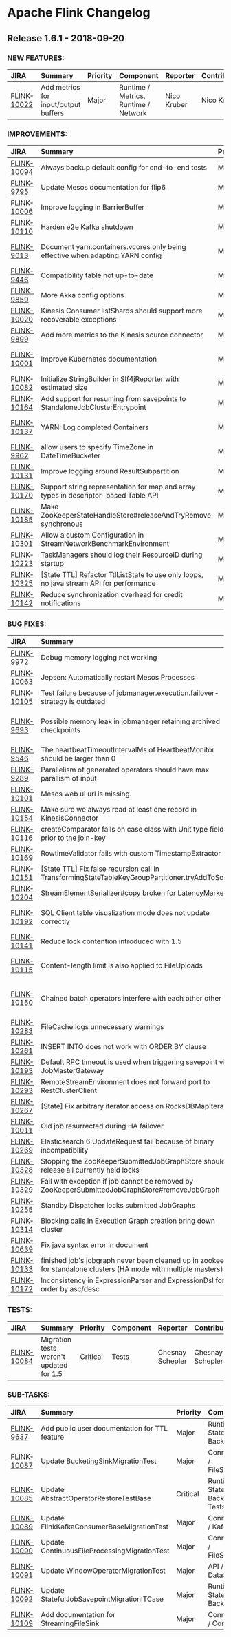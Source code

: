 
<!---
# Licensed to the Apache Software Foundation (ASF) under one
# or more contributor license agreements.  See the NOTICE file
# distributed with this work for additional information
# regarding copyright ownership.  The ASF licenses this file
# to you under the Apache License, Version 2.0 (the
# "License"); you may not use this file except in compliance
# with the License.  You may obtain a copy of the License at
#
#     http://www.apache.org/licenses/LICENSE-2.0
#
# Unless required by applicable law or agreed to in writing, software
# distributed under the License is distributed on an "AS IS" BASIS,
# WITHOUT WARRANTIES OR CONDITIONS OF ANY KIND, either express or implied.
# See the License for the specific language governing permissions and
# limitations under the License.
-->
# Apache Flink Changelog

## Release 1.6.1 - 2018-09-20



### NEW FEATURES:

| JIRA | Summary | Priority | Component | Reporter | Contributor |
|:---- |:---- | :--- |:---- |:---- |:---- |
| [FLINK-10022](https://issues.apache.org/jira/browse/FLINK-10022) | Add metrics for input/output buffers |  Major | Runtime / Metrics, Runtime / Network | Nico Kruber | Nico Kruber |


### IMPROVEMENTS:

| JIRA | Summary | Priority | Component | Reporter | Contributor |
|:---- |:---- | :--- |:---- |:---- |:---- |
| [FLINK-10094](https://issues.apache.org/jira/browse/FLINK-10094) | Always backup default config for end-to-end tests |  Major | Tests | Chesnay Schepler | Chesnay Schepler |
| [FLINK-9795](https://issues.apache.org/jira/browse/FLINK-9795) | Update Mesos documentation for flip6 |  Major | Documentation | Leonid Ishimnikov | Gary Yao |
| [FLINK-10006](https://issues.apache.org/jira/browse/FLINK-10006) | Improve logging in BarrierBuffer |  Major | Runtime / Network | Nico Kruber | Nico Kruber |
| [FLINK-10110](https://issues.apache.org/jira/browse/FLINK-10110) | Harden e2e Kafka shutdown |  Major | Connectors / Kafka | Till Rohrmann | Till Rohrmann |
| [FLINK-9013](https://issues.apache.org/jira/browse/FLINK-9013) | Document yarn.containers.vcores only being effective when adapting YARN config |  Major | Deployment / YARN, Documentation | Nico Kruber | Dawid Wysakowicz |
| [FLINK-9446](https://issues.apache.org/jira/browse/FLINK-9446) | Compatibility table not up-to-date |  Major | Documentation | Razvan | Chesnay Schepler |
| [FLINK-9859](https://issues.apache.org/jira/browse/FLINK-9859) | More Akka config options |  Major | Runtime / Task | Zili Chen | Zili Chen |
| [FLINK-10020](https://issues.apache.org/jira/browse/FLINK-10020) | Kinesis Consumer listShards should support more recoverable exceptions |  Major | Connectors / Kinesis | Thomas Weise | Thomas Weise |
| [FLINK-9899](https://issues.apache.org/jira/browse/FLINK-9899) | Add more metrics to the Kinesis source connector |  Major | Connectors / Kinesis | Lakshmi Rao | Lakshmi Rao |
| [FLINK-10001](https://issues.apache.org/jira/browse/FLINK-10001) | Improve Kubernetes documentation |  Major | Deployment / Kubernetes, Documentation | Till Rohrmann | Till Rohrmann |
| [FLINK-10082](https://issues.apache.org/jira/browse/FLINK-10082) | Initialize StringBuilder in Slf4jReporter with estimated size |  Major | Runtime / Metrics | Chesnay Schepler | Chesnay Schepler |
| [FLINK-10164](https://issues.apache.org/jira/browse/FLINK-10164) | Add support for resuming from savepoints to StandaloneJobClusterEntrypoint |  Major | Runtime / Coordination | Till Rohrmann | Till Rohrmann |
| [FLINK-10137](https://issues.apache.org/jira/browse/FLINK-10137) | YARN: Log completed Containers |  Major | Deployment / YARN, Runtime / Coordination | Gary Yao | Gary Yao |
| [FLINK-9962](https://issues.apache.org/jira/browse/FLINK-9962) | allow users to specify TimeZone in DateTimeBucketer |  Major | Connectors / Common | Bowen Li | Bowen Li |
| [FLINK-10131](https://issues.apache.org/jira/browse/FLINK-10131) | Improve logging around ResultSubpartition |  Major | Runtime / Network | Nico Kruber | Nico Kruber |
| [FLINK-10170](https://issues.apache.org/jira/browse/FLINK-10170) | Support string representation for map and array types in descriptor-based Table API |  Major | Table SQL / API | Jun Zhang | Jun Zhang |
| [FLINK-10185](https://issues.apache.org/jira/browse/FLINK-10185) | Make ZooKeeperStateHandleStore#releaseAndTryRemove synchronous |  Major | Runtime / Coordination | Till Rohrmann | Till Rohrmann |
| [FLINK-10301](https://issues.apache.org/jira/browse/FLINK-10301) | Allow a custom Configuration in StreamNetworkBenchmarkEnvironment |  Major | Runtime / Network, Tests | Nico Kruber | Nico Kruber |
| [FLINK-10223](https://issues.apache.org/jira/browse/FLINK-10223) | TaskManagers should log their ResourceID during startup |  Major | Runtime / Coordination | Konstantin Knauf | Gary Yao |
| [FLINK-10325](https://issues.apache.org/jira/browse/FLINK-10325) | [State TTL] Refactor TtlListState to use only loops, no java stream API for performance |  Major | Runtime / State Backends | Andrey Zagrebin | Andrey Zagrebin |
| [FLINK-10142](https://issues.apache.org/jira/browse/FLINK-10142) | Reduce synchronization overhead for credit notifications |  Major | Runtime / Network | Nico Kruber | Nico Kruber |


### BUG FIXES:

| JIRA | Summary | Priority | Component | Reporter | Contributor |
|:---- |:---- | :--- |:---- |:---- |:---- |
| [FLINK-9972](https://issues.apache.org/jira/browse/FLINK-9972) | Debug memory logging not working |  Critical | Runtime / Coordination | Piotr Nowojski | Piotr Nowojski |
| [FLINK-10063](https://issues.apache.org/jira/browse/FLINK-10063) | Jepsen: Automatically restart Mesos Processes |  Critical | Tests | Gary Yao | Gary Yao |
| [FLINK-10105](https://issues.apache.org/jira/browse/FLINK-10105) | Test failure because of jobmanager.execution.failover-strategy is outdated |  Major | Tests | vinoyang | Dawid Wysakowicz |
| [FLINK-9693](https://issues.apache.org/jira/browse/FLINK-9693) | Possible memory leak in jobmanager retaining archived checkpoints |  Major | Runtime / Coordination, Runtime / State Backends | Steven Zhen Wu | Till Rohrmann |
| [FLINK-9546](https://issues.apache.org/jira/browse/FLINK-9546) | The heartbeatTimeoutIntervalMs of HeartbeatMonitor should be larger than 0 |  Minor | . | Sihua Zhou | Sihua Zhou |
| [FLINK-9289](https://issues.apache.org/jira/browse/FLINK-9289) | Parallelism of generated operators should have max parallism of input |  Major | API / DataSet | Fabian Hueske | Xingcan Cui |
| [FLINK-10101](https://issues.apache.org/jira/browse/FLINK-10101) | Mesos web ui url is missing. |  Major | Deployment / Mesos | Renjie Liu | Renjie Liu |
| [FLINK-10154](https://issues.apache.org/jira/browse/FLINK-10154) | Make sure we always read at least one record in KinesisConnector |  Minor | Connectors / Kinesis | Jamie Grier | Jamie Grier |
| [FLINK-10116](https://issues.apache.org/jira/browse/FLINK-10116) | createComparator fails on case class with Unit type fields prior to the join-key |  Major | API / DataSet | Will | Fabian Hueske |
| [FLINK-10169](https://issues.apache.org/jira/browse/FLINK-10169) | RowtimeValidator fails with custom TimestampExtractor |  Major | Table SQL / API | Timo Walther |  |
| [FLINK-10151](https://issues.apache.org/jira/browse/FLINK-10151) | [State TTL] Fix false recursion call in TransformingStateTableKeyGroupPartitioner.tryAddToSource |  Major | Runtime / State Backends | Andrey Zagrebin | Andrey Zagrebin |
| [FLINK-10204](https://issues.apache.org/jira/browse/FLINK-10204) | StreamElementSerializer#copy broken for LatencyMarkers |  Major | Runtime / Metrics | Ben La Monica | Ben La Monica |
| [FLINK-10192](https://issues.apache.org/jira/browse/FLINK-10192) | SQL Client table visualization mode does not update correctly |  Major | Table SQL / API, Table SQL / Client | Fabian Hueske | Timo Walther |
| [FLINK-10141](https://issues.apache.org/jira/browse/FLINK-10141) | Reduce lock contention introduced with 1.5 |  Major | Runtime / Network | Nico Kruber | Nico Kruber |
| [FLINK-10115](https://issues.apache.org/jira/browse/FLINK-10115) | Content-length limit is also applied to FileUploads |  Major | Runtime / REST, Runtime / Web Frontend | Yazdan Shirvany | Chesnay Schepler |
| [FLINK-10150](https://issues.apache.org/jira/browse/FLINK-10150) | Chained batch operators interfere with each other other |  Blocker | Runtime / Metrics, Runtime / Web Frontend | Helmut Zechmann | Chesnay Schepler |
| [FLINK-10283](https://issues.apache.org/jira/browse/FLINK-10283) | FileCache logs unnecessary warnings |  Major | Runtime / Task | Chesnay Schepler | Chesnay Schepler |
| [FLINK-10261](https://issues.apache.org/jira/browse/FLINK-10261) | INSERT INTO does not work with ORDER BY clause |  Major | Table SQL / API | Timo Walther | xueyu |
| [FLINK-10193](https://issues.apache.org/jira/browse/FLINK-10193) | Default RPC timeout is used when triggering savepoint via JobMasterGateway |  Critical | Runtime / Coordination | Gary Yao | Gary Yao |
| [FLINK-10293](https://issues.apache.org/jira/browse/FLINK-10293) | RemoteStreamEnvironment does not forward port to RestClusterClient |  Major | Command Line Client | Chesnay Schepler | Chesnay Schepler |
| [FLINK-10267](https://issues.apache.org/jira/browse/FLINK-10267) | [State] Fix arbitrary iterator access on RocksDBMapIterator |  Major | Runtime / State Backends | Yun Tang | Yun Tang |
| [FLINK-10011](https://issues.apache.org/jira/browse/FLINK-10011) | Old job resurrected during HA failover |  Blocker | Runtime / Coordination | Elias Levy | Till Rohrmann |
| [FLINK-10269](https://issues.apache.org/jira/browse/FLINK-10269) | Elasticsearch 6 UpdateRequest fail because of binary incompatibility |  Blocker | Connectors / ElasticSearch | Timo Walther | Timo Walther |
| [FLINK-10328](https://issues.apache.org/jira/browse/FLINK-10328) | Stopping the ZooKeeperSubmittedJobGraphStore should release all currently held locks |  Major | Runtime / Coordination | Till Rohrmann | Till Rohrmann |
| [FLINK-10329](https://issues.apache.org/jira/browse/FLINK-10329) | Fail with exception if job cannot be removed by ZooKeeperSubmittedJobGraphStore#removeJobGraph |  Major | Runtime / Coordination | Till Rohrmann | Till Rohrmann |
| [FLINK-10255](https://issues.apache.org/jira/browse/FLINK-10255) | Standby Dispatcher locks submitted JobGraphs |  Blocker | Runtime / Coordination | Till Rohrmann | Till Rohrmann |
| [FLINK-10314](https://issues.apache.org/jira/browse/FLINK-10314) | Blocking calls in Execution Graph creation bring down cluster |  Blocker | Runtime / Coordination | Stephan Ewen | Till Rohrmann |
| [FLINK-10639](https://issues.apache.org/jira/browse/FLINK-10639) | Fix java syntax error in document |  Major | Documentation, Table SQL / API | sunjincheng | Hequn Cheng |
| [FLINK-10133](https://issues.apache.org/jira/browse/FLINK-10133) | finished job's jobgraph never been cleaned up in zookeeper for standalone clusters (HA mode with multiple masters) |  Major | Runtime / Coordination | Xiangyu Zhu |  |
| [FLINK-10172](https://issues.apache.org/jira/browse/FLINK-10172) | Inconsistency in ExpressionParser and ExpressionDsl for order by asc/desc |  Major | Table SQL / API | Rong Rong | Rong Rong |


### TESTS:

| JIRA | Summary | Priority | Component | Reporter | Contributor |
|:---- |:---- | :--- |:---- |:---- |:---- |
| [FLINK-10084](https://issues.apache.org/jira/browse/FLINK-10084) | Migration tests weren't updated for 1.5 |  Critical | Tests | Chesnay Schepler | Chesnay Schepler |


### SUB-TASKS:

| JIRA | Summary | Priority | Component | Reporter | Contributor |
|:---- |:---- | :--- |:---- |:---- |:---- |
| [FLINK-9637](https://issues.apache.org/jira/browse/FLINK-9637) | Add public user documentation for TTL feature |  Major | Runtime / State Backends | Andrey Zagrebin | Andrey Zagrebin |
| [FLINK-10087](https://issues.apache.org/jira/browse/FLINK-10087) | Update BucketingSinkMigrationTest |  Major | Connectors / FileSystem | Chesnay Schepler | Chesnay Schepler |
| [FLINK-10085](https://issues.apache.org/jira/browse/FLINK-10085) | Update AbstractOperatorRestoreTestBase |  Critical | Runtime / State Backends, Tests | Chesnay Schepler | Chesnay Schepler |
| [FLINK-10089](https://issues.apache.org/jira/browse/FLINK-10089) | Update FlinkKafkaConsumerBaseMigrationTest |  Major | Connectors / Kafka | Chesnay Schepler | Chesnay Schepler |
| [FLINK-10090](https://issues.apache.org/jira/browse/FLINK-10090) | Update ContinuousFileProcessingMigrationTest |  Major | Connectors / FileSystem | Chesnay Schepler | Chesnay Schepler |
| [FLINK-10091](https://issues.apache.org/jira/browse/FLINK-10091) | Update WindowOperatorMigrationTest |  Major | API / DataStream | Chesnay Schepler | Chesnay Schepler |
| [FLINK-10092](https://issues.apache.org/jira/browse/FLINK-10092) | Update StatefulJobSavepointMigrationITCase |  Major | Runtime / State Backends | Chesnay Schepler | Chesnay Schepler |
| [FLINK-10109](https://issues.apache.org/jira/browse/FLINK-10109) | Add documentation for StreamingFileSink |  Major | Connectors / Common | Aljoscha Krettek | Aljoscha Krettek |



